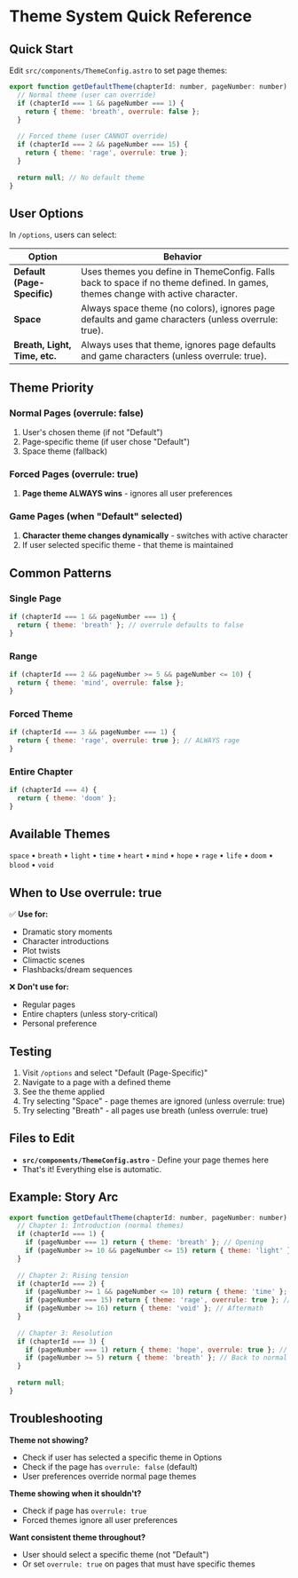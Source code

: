 # Theme System Quick Reference

## Quick Start

Edit `src/components/ThemeConfig.astro` to set page themes:

```javascript
export function getDefaultTheme(chapterId: number, pageNumber: number): ThemeConfig | null {
  // Normal theme (user can override)
  if (chapterId === 1 && pageNumber === 1) {
    return { theme: 'breath', overrule: false };
  }
  
  // Forced theme (user CANNOT override)
  if (chapterId === 2 && pageNumber === 15) {
    return { theme: 'rage', overrule: true };
  }
  
  return null; // No default theme
}
```

## User Options

In `/options`, users can select:

| Option | Behavior |
|--------|----------|
| **Default (Page-Specific)** | Uses themes you define in ThemeConfig. Falls back to space if no theme defined. In games, themes change with active character. |
| **Space** | Always space theme (no colors), ignores page defaults and game characters (unless overrule: true). |
| **Breath, Light, Time, etc.** | Always uses that theme, ignores page defaults and game characters (unless overrule: true). |

## Theme Priority

### Normal Pages (overrule: false)
1. User's chosen theme (if not "Default")
2. Page-specific theme (if user chose "Default")
3. Space theme (fallback)

### Forced Pages (overrule: true)
1. **Page theme ALWAYS wins** - ignores all user preferences

### Game Pages (when "Default" selected)
1. **Character theme changes dynamically** - switches with active character
2. If user selected specific theme - that theme is maintained

## Common Patterns

### Single Page
```javascript
if (chapterId === 1 && pageNumber === 1) {
  return { theme: 'breath' }; // overrule defaults to false
}
```

### Range
```javascript
if (chapterId === 2 && pageNumber >= 5 && pageNumber <= 10) {
  return { theme: 'mind', overrule: false };
}
```

### Forced Theme
```javascript
if (chapterId === 3 && pageNumber === 1) {
  return { theme: 'rage', overrule: true }; // ALWAYS rage
}
```

### Entire Chapter
```javascript
if (chapterId === 4) {
  return { theme: 'doom' };
}
```

## Available Themes

`space` • `breath` • `light` • `time` • `heart` • `mind` • `hope` • `rage` • `life` • `doom` • `blood` • `void`

## When to Use overrule: true

✅ **Use for:**
- Dramatic story moments
- Character introductions
- Plot twists
- Climactic scenes
- Flashbacks/dream sequences

❌ **Don't use for:**
- Regular pages
- Entire chapters (unless story-critical)
- Personal preference

## Testing

1. Visit `/options` and select "Default (Page-Specific)"
2. Navigate to a page with a defined theme
3. See the theme applied
4. Try selecting "Space" - page themes are ignored (unless overrule: true)
5. Try selecting "Breath" - all pages use breath (unless overrule: true)

## Files to Edit

- **`src/components/ThemeConfig.astro`** - Define your page themes here
- That's it! Everything else is automatic.

## Example: Story Arc

```javascript
export function getDefaultTheme(chapterId: number, pageNumber: number): ThemeConfig | null {
  // Chapter 1: Introduction (normal themes)
  if (chapterId === 1) {
    if (pageNumber === 1) return { theme: 'breath' }; // Opening
    if (pageNumber >= 10 && pageNumber <= 15) return { theme: 'light' }; // Happy moment
  }
  
  // Chapter 2: Rising tension
  if (chapterId === 2) {
    if (pageNumber >= 1 && pageNumber <= 10) return { theme: 'time' }; // Building tension
    if (pageNumber === 15) return { theme: 'rage', overrule: true }; // CLIMAX - forced!
    if (pageNumber >= 16) return { theme: 'void' }; // Aftermath
  }
  
  // Chapter 3: Resolution
  if (chapterId === 3) {
    if (pageNumber === 1) return { theme: 'hope', overrule: true }; // New beginning - forced!
    if (pageNumber >= 5) return { theme: 'breath' }; // Back to normal
  }
  
  return null;
}
```

## Troubleshooting

**Theme not showing?**
- Check if user has selected a specific theme in Options
- Check if the page has `overrule: false` (default)
- User preferences override normal page themes

**Theme showing when it shouldn't?**
- Check if page has `overrule: true`
- Forced themes ignore all user preferences

**Want consistent theme throughout?**
- User should select a specific theme (not "Default")
- Or set `overrule: true` on pages that must have specific themes
